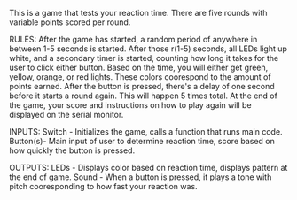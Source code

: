 This is a game that tests your reaction time. There are five rounds with variable points scored per round.

RULES:
After the game has started, a random period of anywhere in between 1-5 seconds is started. After those r(1-5) seconds, all LEDs light up white, and a secondary timer is started, counting how long it
takes for the user to click either button. Based on the time, you will either get green, yellow, orange, or red lights. These colors coorespond to the amount of points earned. After the button is
pressed, there's a delay of one second before it starts a round again. This will happen 5 times total. At the end of the game, your score and instructions on how to play again will be displayed on the serial
monitor.

INPUTS:
Switch - Initializes the game, calls a function that runs main code.
Button(s)- Main input of user to determine reaction time, score based on how quickly the button is pressed.

OUTPUTS:
LEDs - Displays color based on reaction time, displays pattern at the end of game.
Sound - When a button is pressed, it plays a tone with pitch cooresponding to how fast your reaction was.
